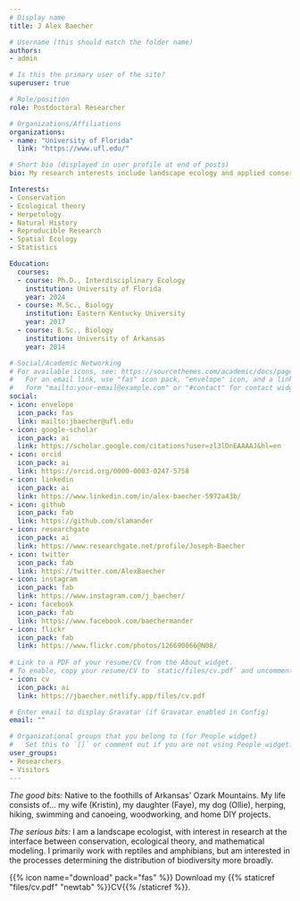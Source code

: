 ```yaml
---
# Display name
title: J Alex Baecher

# Username (this should match the folder name)
authors:
- admin

# Is this the primary user of the site?
superuser: true

# Role/position
role: Postdoctoral Researcher 

# Organizations/Affiliations
organizations:
- name: "University of Florida"
  link: "https://www.ufl.edu/"

# Short bio (displayed in user profile at end of posts)
bio: My research interests include landscape ecology and applied conservation of reptiles and amphibians

Interests:
- Conservation 
- Ecological theory
- Herpetology
- Natural History
- Reproducible Research
- Spatial Ecology
- Statistics

Education:
  courses:
  - course: Ph.D., Interdisciplinary Ecology
    institution: University of Florida
    year: 2024
  - course: M.Sc., Biology
    institution: Eastern Kentucky University
    year: 2017
  - course: B.Sc., Biology
    institution: University of Arkansas
    year: 2014

# Social/Academic Networking
# For available icons, see: https://sourcethemes.com/academic/docs/page-builder/#icons
#   For an email link, use "fas" icon pack, "envelope" icon, and a link in the
#   form "mailto:your-email@example.com" or "#contact" for contact widget.
social:
- icon: envelope
  icon_pack: fas
  link: mailto:jbaecher@ufl.edu 
- icon: google-scholar
  icon_pack: ai
  link: https://scholar.google.com/citations?user=zl3lDnEAAAAJ&hl=en
- icon: orcid
  icon_pack: ai
  link: https://orcid.org/0000-0003-0247-5758
- icon: linkedin
  icon_pack: ai
  link: https://www.linkedin.com/in/alex-baecher-5972a43b/
- icon: github
  icon_pack: fab
  link: https://github.com/slamander
- icon: researchgate
  icon_pack: ai
  link: https://www.researchgate.net/profile/Joseph-Baecher
- icon: twitter
  icon_pack: fab
  link: https://twitter.com/AlexBaecher
- icon: instagram
  icon_pack: fab
  link: https://www.instagram.com/j_baecher/
- icon: facebook
  icon_pack: fab
  link: https://www.facebook.com/baechermander
- icon: flickr
  icon_pack: fab
  link: https://www.flickr.com/photos/126690066@N08/
  
# Link to a PDF of your resume/CV from the About widget.
# To enable, copy your resume/CV to `static/files/cv.pdf` and uncomment the lines below.
- icon: cv
  icon_pack: ai
  link: https://jbaecher.netlify.app/files/cv.pdf

# Enter email to display Gravatar (if Gravatar enabled in Config)
email: ""

# Organizational groups that you belong to (for People widget)
#   Set this to `[]` or comment out if you are not using People widget.
user_groups:
- Researchers
- Visitors
---
```


*The good bits:*
Native to the foothills of Arkansas' Ozark Mountains. My life consists of... my wife (Kristin), my daughter (Faye), my dog (Ollie), herping, hiking, swimming and canoeing, woodworking, and home DIY projects.

*The serious bits:*
I am a landscape ecologist, with interest in research at the interface between conservation, ecological theory, and mathematical modeling. I primarily work with reptiles and amphibians, but am interested in the processes determining the distribution of biodiversity more broadly. 

{{% icon name="download" pack="fas" %}} Download my {{% staticref "files/cv.pdf" "newtab" %}}CV{{% /staticref %}}.
